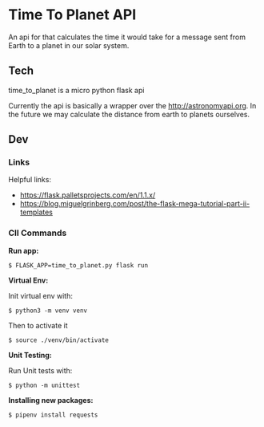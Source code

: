 # Time To Planet API

An api for that calculates the time it would take for a message sent from Earth to a planet in our
solar system.

## Tech

time_to_planet is a micro python flask api

Currently the api is basically a wrapper over the http://astronomyapi.org. In the future we may
calculate the distance from earth to planets ourselves.

## Dev

### Links

Helpful links:

- https://flask.palletsprojects.com/en/1.1.x/
- https://blog.miguelgrinberg.com/post/the-flask-mega-tutorial-part-ii-templates

### ClI Commands

**Run app:**

```shell
$ FLASK_APP=time_to_planet.py flask run
```

**Virtual Env:**

Init virtual env with:

```shell
$ python3 -m venv venv
```

Then to activate it

```shell
$ source ./venv/bin/activate
```

**Unit Testing:**

Run Unit tests with:

```shell
$ python -m unittest
```

**Installing new packages:**

```shell
$ pipenv install requests
```
